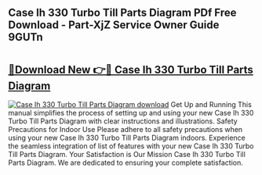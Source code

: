 ## Case Ih 330 Turbo Till Parts Diagram PDf Free Download - Part-XjZ Service Owner Guide 9GUTn

# <h2><a href="http://dfr04e.blite.top/?on=Case+Ih+330+Turbo+Till+Parts+Diagram">🔗Download New 👉🔴 Case Ih 330 Turbo Till Parts Diagram</a></h2>

[![Case Ih 330 Turbo Till Parts Diagram download](https://i.imgur.com/lujVjoI.png)](http://dfr04e.blite.top/?on=Case+Ih+330+Turbo+Till+Parts+Diagram)
Get Up and Running This manual simplifies the process of setting up and using your new Case Ih 330 Turbo Till Parts Diagram with clear instructions and illustrations. Safety Precautions for Indoor Use Please adhere to all safety precautions when using your new Case Ih 330 Turbo Till Parts Diagram indoors. Experience the seamless integration of list of features with your new Case Ih 330 Turbo Till Parts Diagram. Your Satisfaction is Our Mission Case Ih 330 Turbo Till Parts Diagram. We are dedicated to ensuring your complete satisfaction.
